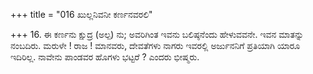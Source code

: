 +++
title = "016 ಖುಲ್ಲನಿವನೀ ಕರ್ಣನವರಲಿ"

+++
16. ಈ ಕರ್ಣನು ಕ್ಷುದ್ರ (ಅಲ್ಪ) ನು; ಅವರಿಗಿಂತ ಇವನು ಬಲಿಷ್ಠನೆಂದು ಹೇಳುವವನೇ. ಇವನ ಮಾತನ್ನು ನಂಬದಿರು. ಮರುಳೇ ! ರಾಜ ! ಮಾನವರು, ದೇವತೆಗಳು ನಾಗರು ಇವರಲ್ಲಿ ಅರ್ಜುನನಿಗೆ ಪ್ರತಿಯಾಗಿ ಯಾರೂ ಇದಿರಿಲ್ಲ. ನಾವೇನು ಪಾಂಡವರ ಹೊಗಳು ಭಟ್ಟರೆ ? ಎಂದರು ಭೀಷ್ಮರು.